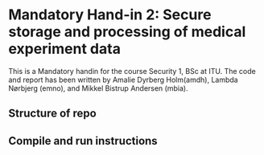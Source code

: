 # Mandatory Hand-in 2: Secure storage and processing of medical experiment data

This is a Mandatory handin for the course Security 1, BSc at ITU.
The code and report has been written by Amalie Dyrberg Holm(amdh), Lambda Nørbjerg (emno), and Mikkel Bistrup Andersen (mbia).

## Structure of repo

## Compile and run instructions
